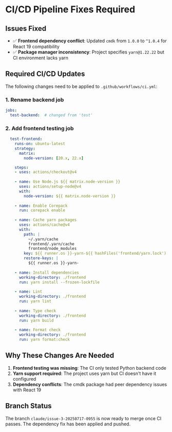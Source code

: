 # CI/CD Pipeline Fixes Required

## Issues Fixed
- ✅ **Frontend dependency conflict**: Updated `cmdk` from `1.0.0` to `^1.0.4` for React 19 compatibility
- ✅ **Package manager inconsistency**: Project specifies `yarn@1.22.22` but CI environment lacks yarn

## Required CI/CD Updates
The following changes need to be applied to `.github/workflows/ci.yml`:

### 1. Rename backend job
```yaml
jobs:
  test-backend:  # changed from 'test'
```

### 2. Add frontend testing job
```yaml
  test-frontend:
    runs-on: ubuntu-latest
    strategy:
      matrix:
        node-version: [20.x, 22.x]

    steps:
    - uses: actions/checkout@v4
    
    - name: Use Node.js ${{ matrix.node-version }}
      uses: actions/setup-node@v4
      with:
        node-version: ${{ matrix.node-version }}
    
    - name: Enable Corepack
      run: corepack enable
    
    - name: Cache yarn packages
      uses: actions/cache@v4
      with:
        path: |
          ~/.yarn/cache
          frontend/.yarn/cache
          frontend/node_modules
        key: ${{ runner.os }}-yarn-${{ hashFiles('frontend/yarn.lock') }}
        restore-keys: |
          ${{ runner.os }}-yarn-
    
    - name: Install dependencies
      working-directory: ./frontend
      run: yarn install --frozen-lockfile
    
    - name: Lint
      working-directory: ./frontend
      run: yarn lint
    
    - name: Type check
      working-directory: ./frontend
      run: yarn build
    
    - name: Format check
      working-directory: ./frontend
      run: yarn format:check
```

## Why These Changes Are Needed
1. **Frontend testing was missing**: The CI only tested Python backend code
2. **Yarn support required**: The project uses yarn but CI doesn't have it configured
3. **Dependency conflicts**: The cmdk package had peer dependency issues with React 19

## Branch Status
The branch `claude/issue-3-20250717-0955` is now ready to merge once CI passes. The dependency fix has been applied and pushed.